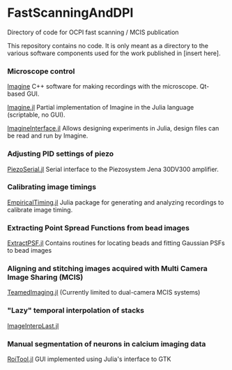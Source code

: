 # FastScanningAndDPI
Directory of code for OCPI fast scanning / MCIS publication

This repository contains no code.  It is only meant as a directory to the various software components used for the work published in [insert here].

### Microscope control
[Imagine](https://github.com/HolyLab/Imagine)               C++ software for making recordings with the microscope.  Qt-based GUI. 

[Imagine.jl](https://github.com/HolyLab/Imagine.jl)            Partial implementation of Imagine in the Julia language (scriptable, no GUI).

[ImagineInterface.jl](https://github.com/HolyLab/ImagineInterface)   Allows designing experiments in Julia, design files can be read and run by Imagine.

### Adjusting PID settings of piezo
[PiezoSerial.jl](https://github.com/HolyLab/PiezoSerial.jl)        Serial interface to the Piezosystem Jena 30DV300 amplifier.

### Calibrating image timings
[EmpiricalTiming.jl](https://github.com/HolyLab/EmpiricalTiming.jl)    Julia package for generating and analyzing recordings to calibrate image timing.

### Extracting Point Spread Functions from bead images
[ExtractPSF.jl](https://github.com/HolyLab/ExtractPSF.jl)          Contains routines for locating beads and fitting Gaussian PSFs to bead images

### Aligning and stitching images acquired with Multi Camera Image Sharing (MCIS)
[TeamedImaging.jl](https://github.com/HolyLab/TeamedImaging.jl)      (Currently limited to dual-camera MCIS systems)

### "Lazy" temporal interpolation of stacks
[ImageInterpLast.jl](https://github.com/HolyLab/ImageInterpLast.jl)

### Manual segmentation of neurons in calcium imaging data
[RoiTool.jl](https://github.com/HolyLab/RoiTool.jl)            GUI implemented using Julia's interface to GTK
